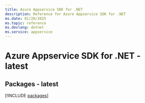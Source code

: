 ```yaml
---
title: Azure Appservice SDK for .NET
description: Reference for Azure Appservice SDK for .NET
ms.date: 01/20/2025
ms.topic: reference
ms.devlang: dotnet
ms.service: appservice
---
```

# Azure Appservice SDK for .NET - latest
## Packages - latest
[!INCLUDE [packages](appservice-index.md)]